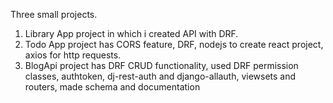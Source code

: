 Three small projects. 
1. Library App project in which i created API with DRF.
2. Todo App project has CORS feature, DRF, nodejs to create react project, axios for http requests.
3. BlogApi project has DRF CRUD functionality, used DRF permission classes, authtoken, dj-rest-auth and django-allauth, viewsets and routers, made schema and documentation
